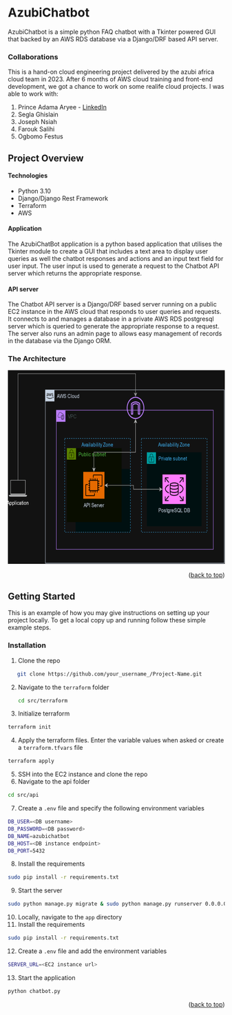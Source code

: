 <!-- ABOUT THE PROJECT -->
# AzubiChatbot
AzubiChatbot is a simple python FAQ chatbot with a Tkinter powered GUI that backed by an AWS RDS database via a Django/DRF based API server.

### Collaborations
This is a hand-on cloud engineering project delivered by the azubi africa cloud team in 2023. After 6 months of AWS cloud training and front-end development, we got a chance to work on some realife cloud projects. 
I was able to work with:
 1. Prince Adama Aryee - [LinkedIn](https://www.linkedin.com/in/prince-adama-aryee)
 2. Segla Ghislain
 3. Joseph Nsiah
 4. Farouk Salihi
 5. Ogbomo Festus

## Project Overview
#### Technologies
- Python 3.10
- Django/Django Rest Framework
- Terraform
- AWS

#### Application
The AzubiChatBot application is a python based application that utilises the Tkinter module to create a GUI that includes a text area to display user queries as well the chatbot responses and actions and an input text field for user input. The user input is used to generate a request to the Chatbot API server which returns the appropriate response.

#### API server
The Chatbot API server is a Django/DRF based server running on a public EC2 instance in the AWS cloud that responds to user queries and requests. It connects to and manages a database in a private AWS RDS postgresql server which is queried to generate the appropriate response to a request. The server also runs an admin page to allows easy management of records in the database via the Django ORM.

  

### The Architecture
<a href="https://github.com/DeXtreme/AzubiChatbot">
    <img src="architecture.png" alt="Logo" width="auto" height="450">
</a>

<p align="right">(<a href="#readme-top">back to top</a>)</p>


<!-- GETTING STARTED -->
## Getting Started

This is an example of how you may give instructions on setting up your project locally.
To get a local copy up and running follow these simple example steps.


### Installation
1. Clone the repo
```sh
   git clone https://github.com/your_username_/Project-Name.git
```
2. Navigate to the `terraform` folder
   ```sh
   cd src/terraform
   ```
3. Initialize terraform
```sh
terraform init
```
4. Apply the terraform files. Enter the variable values when asked or create a `terraform.tfvars` file
```sh
terraform apply
```
5. SSH into the EC2 instance and clone the repo
6. Navigate to the api folder
```sh
cd src/api
```
7. Create a `.env` file and specify the following environment variables
```sh
DB_USER=<DB username>
DB_PASSWORD=<DB password>
DB_NAME=azubichatbot
DB_HOST=<DB instance endpoint>
DB_PORT=5432
```
8. Install the requirements
```sh
sudo pip install -r requirements.txt
```
9. Start the server
```sh
sudo python manage.py migrate & sudo python manage.py runserver 0.0.0.0:80
```
10. Locally, navigate to the `app` directory
11. Install the requirements
```sh
sudo pip install -r requirements.txt
```
12. Create a `.env` file and add the environment variables
```sh
SERVER_URL=<EC2 instance url>
```
13. Start the application
```sh
python chatbot.py
```
<p align="right">(<a href="#readme-top">back to top</a>)</p>
